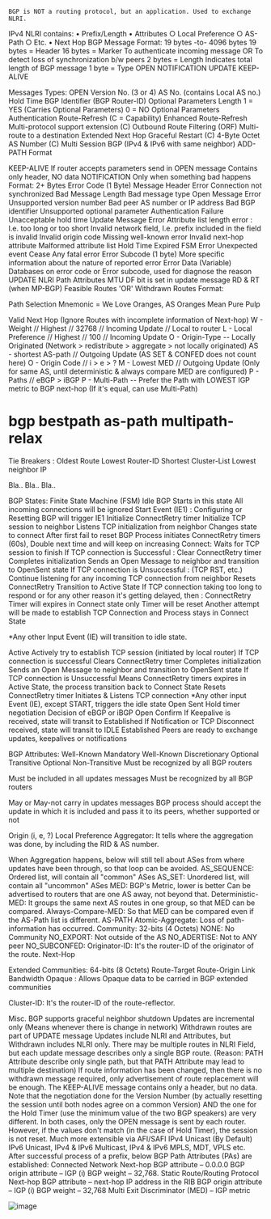 `BGP is NOT a routing protocol, but an application. Used to exchange NLRI.`

IPv4 NLRI contains:
• Prefix/Length
	• Attributes
		○ Local Preference
		○ AS-Path
		○ Etc.
	• Next Hop
BGP Message Format:
19 bytes -to- 4096 bytes
19 bytes = Header
16 bytes = Marker
To authenticate incoming message
OR
To detect loss of synchronization b/w peers
2 bytes = Length
Indicates total length of BGP message
1 byte = Type
OPEN
NOTIFICATION
UPDATE
KEEP-ALIVE



Messages Types:
OPEN
Version No. (3 or 4)
AS No. (contains Local AS no.)
Hold Time
BGP Identifier (BGP Router-ID)
Optional Parameters Length
1 = YES (Carries Optional Parameters)
0 = NO 
Optional Parameters
Authentication
Route-Refresh (C = Capability)
Enhanced Route-Refresh
Multi-protocol support extension (C)
Outbound Route Filtering (ORF)
Multi-route to a destination
Extended Next Hop
Graceful Restart (C)
4-Byte Octet AS Number (C)
Multi Session BGP (IPv4 & IPv6 with same neighbor)
ADD-PATH
Format



KEEP-ALIVE
If router accepts parameters send in OPEN message
Contains only header, NO data
NOTIFICATION
Only when something bad happens
Format:
2+ Bytes
Error Code (1 Byte)
Message Header Error
Connection not synchronized
Bad Message Length
Bad message type
Open Message Error
Unsupported version number
Bad peer AS number or IP address
Bad BGP identifier
Unsupported optional parameter
Authentication Failure
Unacceptable hold time
Update Message Error
Attribute list length error : I.e. too long or too short
Invalid network field, I.e. prefix included in the field is invalid
Invalid origin code
Missing well-known error
Invalid next-hop attribute
Malformed attribute list
Hold Time Expired
FSM Error
Unexpected event
Cease
Any fatal error
Error Subcode (1 byte)
More specific information about the nature of reported error
Error Data (Variable)
Databases on error code or Error subcode, used for diagnose the reason
UPDATE
NLRI
Path Attributes
MTU
DF bit is set in update message
RD & RT (when MP-BGP)
Feasible Routes 'OR' Withdrawn Routes
Format:



Path Selection
Mnemonic = We Love Oranges, AS Oranges Mean Pure Pulp

Valid Next Hop (Ignore Routes with incomplete information of Next-hop)
W - Weight // Highest // 32768 // Incoming Update // Local to router
L - Local Preference // Highest // 100 // Incoming Update
O - Origin-Type -- Locally Originated (Network > redistribute > aggregate > not locally originated)
AS - shortest AS-path // Outgoing Update (AS SET & CONFED does not count here)
O - Origin Code  //  i > e > ?
M - Lowest MED // Outgoing Update (Only for same AS, until deterministic & always compare MED are configured)
P - Paths // eBGP > iBGP
P - Multi-Path -- Prefer the Path with LOWEST IGP metric to BGP next-hop (If it's equal, can use Multi-Path)
# bgp bestpath as-path multipath-relax
 
Tie Breakers :
Oldest Route
Lowest Router-ID
Shortest Cluster-List
Lowest neighbor IP
 
Bla.. Bla.. Bla..


BGP States:
Finite State Machine (FSM)
Idle
BGP Starts in this state
All incoming connections will be ignored
Start Event (IE1) : Configuring or Resetting BGP will trigger IE1
Initialize ConnectRetry timer
Initialize TCP session to neighbor
Listens TCP initialization from neighbor
Changes state to connect
After first fail to reset BGP Process initiates ConnectRetry timers (60s), Double next time and will keep on increasing 
Connect:
Waits for TCP session to finish
If TCP connection is Successful :
Clear ConnectRetry timer
Completes initialization
Sends an Open Message to neighbor and transition to OpenSent state
If TCP connection is Unsuccessful : (TCP RST, etc.)
Continue listening for any incoming TCP connection from neighbor
Resets ConnectRetry
Transition to Active State
If TCP connection taking too long to respond or for any other reason it's getting delayed, then :
ConnectRetry Timer will expires in Connect state only
Timer will be reset
Another attempt will be made to establish TCP Connection and Process stays in Connect State
 
*Any other Input Event (IE) will transition to idle state.
 
Active
Actively try to establish TCP session (initiated by local router)
If TCP connection is successful
Clears ConnectRetry timer
Completes initialization
Sends an Open Message to neighbor and transition to OpenSent state
If TCP connection is Unsuccessful
Means ConnectRetry timers expires in Active State, the process transition back to Connect State
Resets ConnectRetry timer
Initiates & Listens TCP connection
*Any other input Event (IE), except START, triggers the idle state
Open Sent
Hold timer negotiation
Decision of eBGP or iBGP
Open Confirm
If Keepalive is received, state will transit to Established
If Notification or TCP Disconnect received, state will transit to IDLE
Established
Peers are ready to exchange updates, keepalives or notifications
 


BGP Attributes:
Well-Known Mandatory
Well-Known Discretionary
Optional Transitive
Optional Non-Transitive
Must be recognized by all BGP routers

Must be included in all  updates messages
Must be recognized by all BGP routers

May or May-not carry in  updates messages
BGP process should accept the update in which it is included and pass it to its peers, whether supported or not
 
Origin (i, e, ?)
Local Preference
Aggregator: It tells where the aggregation was done, by including the RID & AS number.
 
When Aggregation happens, below will still tell about ASes from where updates have been through, so that loop can be avoided.
AS_SEQUENCE:  Ordered list, will contain all "common" ASes
AS_SET: Unordered list, will contain all "uncommon" ASes
MED:
BGP's Metric, lower is better
Can be advertised to routers that are one AS away, not beyond that.
Deterministic-MED: It groups the same next AS routes in one group, so that MED can be compared.
Always-Compare-MED: So that MED can be compared even if the AS-Path list is different.
AS-PATH
Atomic-Aggregate: Loss of path-information has occurred.
Community: 32-bits (4 Octets)
NONE: No Community
NO_EXPORT: Not outside of the AS
NO_ADERTISE: Not to ANY peer
NO_SUBCONFED:
Originator-ID: It's the router-ID of the originator of the route.
Next-Hop
 
Extended Communities: 64-bits (8 Octets)
Route-Target
Route-Origin
Link Bandwidth
Opaque : Allows Opaque data to be carried in BGP extended communities
 
Cluster-ID: It's the router-ID of the route-reflector.




Misc.
BGP supports graceful neighbor shutdown 
Updates are incremental only (Means whenever there is change in network)
Withdrawn routes are part of UPDATE message
Updates include NLRI and Attributes, but Withdrawn includes NLRI only.
There may be multiple routes in NLRI Field, but each update message describes only a single BGP route. (Reason: PATH Attribute describe only single path, but that PATH Attribute may lead to multiple destination)
If route information has been changed, then there is no withdrawn message required, only advertisement of route replacement will be enough.
The KEEP-ALIVE message contains only a header, but no data.
Note that the negotiation done for the Version Number (by actually resetting the session until both nodes agree on a common Version) AND the one for the Hold Timer (use the minimum value of the two BGP speakers) are very different. In both cases, only the OPEN message is sent by each router. However, if the values don't match (in the case of Hold Timer), the session is not reset.
Much more extensible via AFI/SAFI
IPv4 Unicast (By Default)
IPv6 Unicast, IPv4 & IPv6 Multicast, IPv4 & IPv6 MPLS, MDT, VPLS etc.
After successful process of a prefix, below BGP Path Attributes (PAs) are established:
Connected Network
Next-hop BGP attribute – 0.0.0.0
BGP origin attribute – IGP (i)
BGP weight – 32,768.
Static Route/Routing Protocol
Next-hop BGP attribute – next-hop IP address in the RIB
BGP origin attribute – IGP (i)
BGP weight – 32,768
Multi Exit Discriminator (MED) – IGP metric

![image](https://github.com/user-attachments/assets/d09865a2-4963-4a2c-a71c-987633616e8d)

